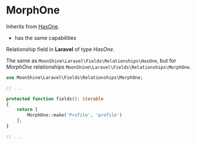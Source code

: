 # MorphOne

Inherits from [HasOne](/docs/{{version}}/fields/has-one).

* has the same capabilities

Relationship field in **Laravel** of type *HasOne*.

The same as `MoonShine\Laravel\Fields\Relationships\HasOne`, but for *MorphOne* relationships
`MoonShine\Laravel\Fields\Relationships\MorphOne`.

```php
use MoonShine\Laravel\Fields\Relationships\MorphOne;

// ...

protected function fields(): iterable
{
    return [
        MorphOne::make('Profile', 'profile')
    ];
}

// ...
```
